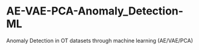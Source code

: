 # AE-VAE-PCA-Anomaly_Detection-ML
 Anomaly Detection in OT datasets through machine learning (AE/VAE/PCA)
